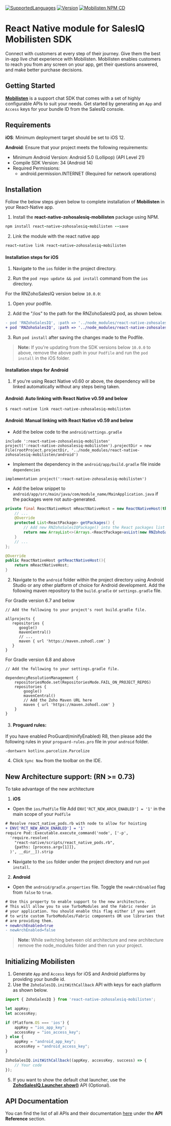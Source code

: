 [![SupportedLanguages](https://img.shields.io/badge/Platforms-iOS%20%7C%20%20Android-green.svg)](https://www.zoho.com/salesiq/help/developer-section/react-native-sdk-installation.html) [![Version](https://img.shields.io/badge/version-11.0.0-blue.svg)](https://mobilisten.io/) [![Mobilisten NPM CD](https://github.com/zoho/SalesIQ-Mobilisten-ReactNative/workflows/Mobilisten%20NPM%20CD/badge.svg)](https://github.com/zoho/SalesIQ-Mobilisten-ReactNative/actions)

# React Native module for SalesIQ Mobilisten SDK

Connect with customers at every step of their journey. Give them the best in-app live chat experience with Mobilisten. Mobilisten enables customers to reach you from any screen on your app, get their questions answered, and make better purchase decisions.

## Getting Started
[**Mobilisten**](https://mobilisten.io/) is a support chat SDK that comes with a set of highly configurable APIs to suit your needs. Get started by generating an `App` and `Access` keys for your bundle ID from the SalesIQ console.

## Requirements

**iOS**: Minimum deployment target should be set to iOS 12.

**Android**:
Ensure that your project meets the following requirements:

- Minimum Android Version: Android 5.0 (Lollipop) (API Level 21)
- Compile SDK Version: 34 (Android 14)
- Required Permissions:
    - android.permission.INTERNET (Required for network operations)

## Installation
Follow the below steps given below to complete installation of **Mobilisten** in your React-Native app.

1. Install the **react-native-zohosalesiq-mobilisten** package using NPM.
```ruby
npm install react-native-zohosalesiq-mobilisten --save
```

2. Link the module with the react native app
```ruby
react-native link react-native-zohosalesiq-mobilisten
```

#### Installation steps for iOS

1. Navigate to the `ios` folder in the project directory.

2. Run the `pod repo update && pod install` command from the `ios` directory.

For the RNZohoSalesIQ version below `10.0.0`:

1. Open your podfile.

2. Add the "/ios" to the path for the RNZohoSalesIQ pod, as shown below. 
   
```diff
- pod 'RNZohoSalesIQ', :path => '../node_modules/react-native-zohosalesiq-mobilisten'
+ pod 'RNZohoSalesIQ', :path => '../node_modules/react-native-zohosalesiq-mobilisten/ios'
```     
3. Run `pod install` after saving the changes made to the Podfile.

> **Note:** If you're updating from the SDK versions below `10.0.0` to above, remove the above path in your `Podfile` and run the `pod install` in the iOS folder.

#### Installation steps for Android

1. If you're using React Native v0.60 or above, the dependency will be linked automatically without
   any steps being taken.

#### Android: Auto linking with React Native v0.59 and below

```
$ react-native link react-native-zohosalesiq-mobilisten
```

#### Android: Manual linking with React Native v0.59 and below

- Add the below code to the `android/settings.gradle`

```Gradle
include ':react-native-zohosalesiq-mobilisten'
project(':react-native-zohosalesiq-mobilisten').projectDir = new File(rootProject.projectDir, '../node_modules/react-native-zohosalesiq-mobilisten/android')
```

- Implement the dependency in the `android/app/build.gradle` file inside `dependencies`

```Gradle
implementation project(':react-native-zohosalesiq-mobilisten')
```

- Add the below snippet to `android/app/src/main/java/com/module_name/MainApplication.java` if the
  packages were not auto-generated.

```java
private final ReactNativeHost mReactNativeHost = new ReactNativeHost(this) {
    // ...
    @Override
    protected List<ReactPackage> getPackages() {
        // Add new RNZohoSalesIQPackage() into the React packages list like below
        return new ArrayList<>(Arrays.<ReactPackage>asList(new RNZohoSalesIQPackage()));
    }
    // ...
};

@Override
public ReactNativeHost getReactNativeHost(){
    return mReactNativeHost;
}
```

2. Navigate to the `android` folder within the project directory using Android Studio or any other
   platform of choice for Android development.
   Add the following maven repository to the `build.gradle` or `settings.gradle` file.

For Gradle version 6.7 and below
```Gradle
// Add the following to your project's root build.gradle file.

allprojects {
   repositories {
      google()
      mavenCentral()
      // ...
      maven { url 'https://maven.zohodl.com' }
   }
}
```

For Gradle version 6.8 and above
```Gradle
// Add the following to your settings.gradle file.

dependencyResolutionManagement {
    repositoriesMode.set(RepositoriesMode.FAIL_ON_PROJECT_REPOS)
    repositories {
        google()
        mavenCentral()
        // Add the Zoho Maven URL here
        maven { url 'https://maven.zohodl.com' }
    }
}
```

3. #### Proguard rules:
If you have enabled ProGuard(minifyEnabled) R8, then please add the following rules in your `proguard-rules.pro` file in your `android` folder.
```
-dontwarn kotlinx.parcelize.Parcelize
```

4. Click `Sync Now` from the toolbar on the IDE.

## New Architecture support: (RN >= 0.73)

To take advantage of the new architecture

1. **iOS**
- Open the `ios/Podfile`  file
Add `ENV['RCT_NEW_ARCH_ENABLED'] = '1'` in the main scope of your `Podfile`
```diff
# Resolve react_native_pods.rb with node to allow for hoisting
+ ENV['RCT_NEW_ARCH_ENABLED'] = '1'
require Pod::Executable.execute_command('node', ['-p',
  'require.resolve(
    "react-native/scripts/react_native_pods.rb",
    {paths: [process.argv[1]]},
  )', __dir__]).strip
```

- Navigate to the `ios` folder under the project directory and run `pod install`.

2. **Android**
- Open the `android/gradle.properties` file.
Toggle the `newArchEnabled` flag from `false` to `true`.

```diff
# Use this property to enable support to the new architecture.
# This will allow you to use TurboModules and the Fabric render in
# your application. You should enable this flag either if you want
# to write custom TurboModules/Fabric components OR use libraries that
# are providing them.
+ newArchEnabled=true
- newArchEnabled=false
```   
> **Note:** While switching between old architecture and new architecture remove the node_modules folder and then run your project.


## Initializing Mobilisten

1. Generate `App` and `Access` keys for iOS and Android platforms by providing your bundle id.
2. Use the `ZohoSalesIQ.initWithCallback` API with keys for each platform as shown below.

```js
import { ZohoSalesIQ } from 'react-native-zohosalesiq-mobilisten';

let appKey;
let accessKey;

if (Platform.OS === 'ios') {
    appKey = "ios_app_key";
    accessKey = "ios_access_key";
} else {
    appKey = "android_app_key";
    accessKey = "android_access_key";
}

ZohoSalesIQ.initWithCallback((appKey, accessKey, success) => {
    // Your code
});
```

5. If you want to show the default chat launcher, use the [**ZohoSalesIQ.Launcher.show()**](https://www.zoho.com/salesiq/help/developer-section/react-native-sdk-launcher-show.html) API (Optional).

## API Documentation
You can find the list of all APIs and their documentation [here](https://www.zoho.com/salesiq/help/developer-section/react-native-sdk-add-event-listener.html) under the **API Reference** section.
